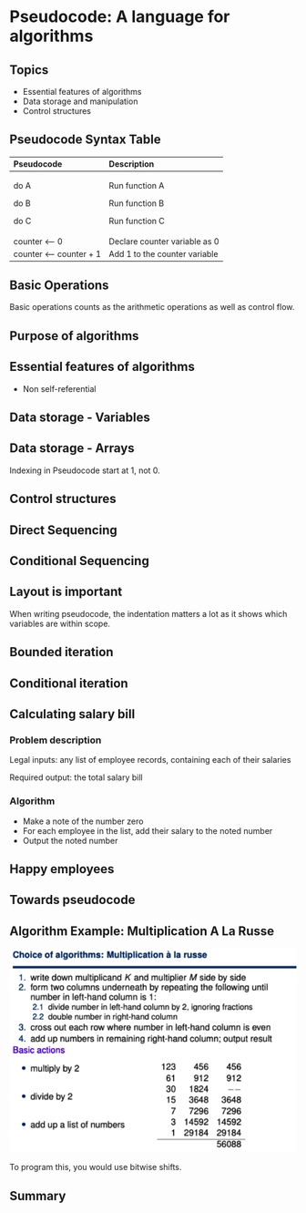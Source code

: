 # Pseudocode: A language for algorithms

## Topics

* Essential features of algorithms
* Data storage and manipulation
* Control structures 

## Pseudocode Syntax Table

<table>
  <thead>
    <tr>
      <th style="text-align:left">Pseudocode</th>
      <th style="text-align:left">Description</th>
    </tr>
  </thead>
  <tbody>
    <tr>
      <td style="text-align:left">
        <p>do A</p>
        <p>do B</p>
        <p>do C</p>
      </td>
      <td style="text-align:left">
        <p>Run function A</p>
        <p>Run function B</p>
        <p>Run function C</p>
      </td>
    </tr>
    <tr>
      <td style="text-align:left">counter &lt;-- 0</td>
      <td style="text-align:left">Declare counter variable as 0</td>
    </tr>
    <tr>
      <td style="text-align:left">counter &lt;-- counter + 1</td>
      <td style="text-align:left">Add 1 to the counter variable</td>
    </tr>
  </tbody>
</table>

## Basic Operations

Basic operations counts as the arithmetic operations as well as control flow.

## Purpose of algorithms



## Essential features of algorithms

* Non self-referential

## Data storage - Variables



## Data storage - Arrays

Indexing in Pseudocode start at 1, not 0.

## Control structures 



## Direct Sequencing 



## Conditional Sequencing 



## Layout is important

When writing pseudocode, the indentation matters a lot as it shows which variables are within scope.

## Bounded iteration



## Conditional iteration



## Calculating salary bill

### Problem description

Legal inputs: any list of employee records, containing each of their salaries 

Required output: the total salary bill

### Algorithm

* Make a note of the number zero
* For each employee in the list, add their salary to the noted number
* Output the noted number

## Happy employees



## Towards pseudocode



## Algorithm Example: Multiplication A La Russe

![](../../../../.gitbook/assets/screenshot-2021-10-04-at-10.39.31.png)

To program this, you would use bitwise shifts.

## Summary 







